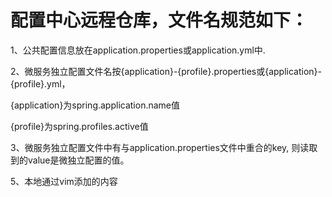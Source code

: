# 配置中心远程仓库，文件名规范如下：

1、公共配置信息放在application.properties或application.yml中.

2、微服务独立配置文件名按{application}-{profile}.properties或{application}-{profile}.yml，

   {application}为spring.application.name值
   
   {profile}为spring.profiles.active值
   
   
3、微服务独立配置文件中有与application.properties文件中重合的key, 则读取到的value是微独立配置的值。

5、本地通过vim添加的内容
